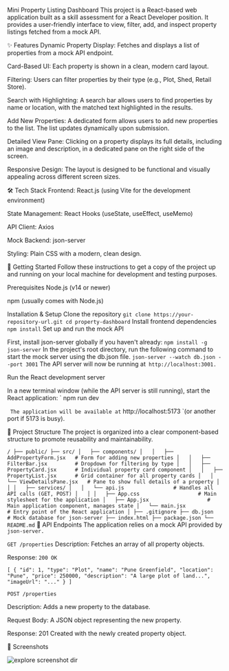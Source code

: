 
Mini Property Listing Dashboard
This project is a React-based web application built as a skill assessment for a React Developer position. It provides a user-friendly interface to view, filter, add, and inspect property listings fetched from a mock API.

✨ Features
Dynamic Property Display: Fetches and displays a list of properties from a mock API endpoint.

Card-Based UI: Each property is shown in a clean, modern card layout.

Filtering: Users can filter properties by their type (e.g., Plot, Shed, Retail Store).

Search with Highlighting: A search bar allows users to find properties by name or location, with the matched text highlighted in the results.

Add New Properties: A dedicated form allows users to add new properties to the list. The list updates dynamically upon submission.

Detailed View Pane: Clicking on a property displays its full details, including an image and description, in a dedicated pane on the right side of the screen.

Responsive Design: The layout is designed to be functional and visually appealing across different screen sizes.

🛠️ Tech Stack
Frontend: React.js (using Vite for the development environment)

State Management: React Hooks (useState, useEffect, useMemo)

API Client: Axios

Mock Backend: json-server

Styling: Plain CSS with a modern, clean design.

🚀 Getting Started
Follow these instructions to get a copy of the project up and running on your local machine for development and testing purposes.

Prerequisites
Node.js (v14 or newer)

npm (usually comes with Node.js)

Installation & Setup
Clone the repository
`
git clone https://your-repository-url.git
cd property-dashboard
`
Install frontend dependencies
`
npm install
`
Set up and run the mock API

First, install json-server globally if you haven't already:
`
npm install -g json-server
`
In the project's root directory, run the following command to start the mock server using the db.json file.
`
json-server --watch db.json --port 3001
`
The API server will now be running at` http://localhost:3001.`

Run the React development server

In a new terminal window (while the API server is still running), start the React application:
`
npm run dev

`
The application will be available at` http://localhost:5173 `(or another port if 5173 is busy).

📁 Project Structure
The project is organized into a clear component-based structure to promote reusability and maintainability.

`
/
├── public/
├── src/
│   ├── components/
│   │   ├── AddPropertyForm.jsx   # Form for adding new properties
│   │   ├── FilterBar.jsx         # Dropdown for filtering by type
│   │   ├── PropertyCard.jsx      # Individual property card component
│   │   ├── PropertyList.jsx      # Grid container for all property cards
│   │   └── ViewDetailsPane.jsx   # Pane to show full details of a property
│   │
│   ├── services/
│   │   └── api.js                # Handles all API calls (GET, POST)
│   │
│   ├── App.css                   # Main stylesheet for the application
│   ├── App.jsx                   # Main application component, manages state
│   └── main.jsx                  # Entry point of the React application
│
├── .gitignore
├── db.json                       # Mock database for json-server
├── index.html
├── package.json
└── README.md
`
📝 API Endpoints
The application relies on a mock API provided by` json-server.`

`
GET /properties
`
Description: Fetches an array of all property objects.

Response: `200 OK`

`
[
  {
    "id": 1,
    "type": "Plot",
    "name": "Pune Greenfield",
    "location": "Pune",
    "price": 250000,
    "description": "A large plot of land...",
    "imageUrl": "..."
  }
]
`

`POST /properties`

Description: Adds a new property to the database.

Request Body: A JSON object representing the new property.

Response: 201 Created with the newly created property object.

📸 Screenshots

![explore screenshot dir]('React-Developer-Skill-Assessment-1\property-dashboard\src\screenshots\image.png')

